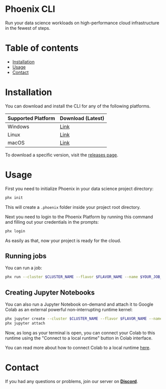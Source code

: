 # Phoenix CLI
Run your data science workloads on high-performance cloud infrastructure in the fewest of steps.

# Table of contents
- [Installation](#installation)
- [Usage](#usage)
- [Contact](#contact)

# Installation

You can download and install the CLI for any of the following platforms.

| Supported Platform | Download (Latest)            |
| -------------------| -----------------------------|
| Windows            | [Link][latest-windows-amd64] |
| Linux              | [Link][latest-linux-amd64]   |
| macOS              | [Link][latest-macos-amd64]   |

[latest-windows-amd64]: https://github.com/RoboEpics/phoenix-binaries/releases/download/v0.1.0/phx-windows-amd64.exe
[latest-linux-amd64]: https://github.com/RoboEpics/phoenix-binaries/releases/download/v0.1.0/phx-linux-amd64
[latest-macos-amd64]: https://github.com/RoboEpics/phoenix-binaries/releases/download/v0.1.0/phx-darwin-amd64

To download a specific version, visit the [releases page](https://github.com/RoboEpics/phoenix-binaries/releases).

# Usage

First you need to initialize Phoenix in your data science project directory:

```bash
phx init
```

This will create a `.phoenix` folder inside your project root directory.

Next you need to login to the Phoenix Platform by running this command and filling out your credentials in the prompts:

```bash
phx login
```

As easily as that, now your project is ready for the cloud.

## Running jobs

You can run a job:

```bash
phx run --cluster $CLUSTER_NAME --flavor $FLAVOR_NAME --name $YOUR_JOB_NAME $COMMAND $ARGS
```

## Creating Jupyter Notebooks

You can also run a Jupyter Notebook on-demand and attach it to Google Colab as an external powerful non-interrupting runtime kernel:

```bash
phx jupyter create --cluster $CLUSTER_NAME --flavor $FLAVOR_NAME --name $YOUR_JUPYTER_INSTANCE_NAME
phx jupyter attach
```

Now, as long as your terminal is open, you can connect your Colab to this runtime using the "Connect to a local runtime" button in Colab interface.

You can read more about how to connect Colab to a local runtime [here](https://research.google.com/colaboratory/local-runtimes.html).

# Contact
If you had any questions or problems, join our server on [**Discord**](https://discord.gg/8DMfjmn6gc).
